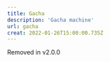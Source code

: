```yaml
---
title: Gacha
description: 'Gacha machine'
url: gacha
creat: 2022-01-26T15:00:00.735Z
---
```


Removed in v2.0.0
